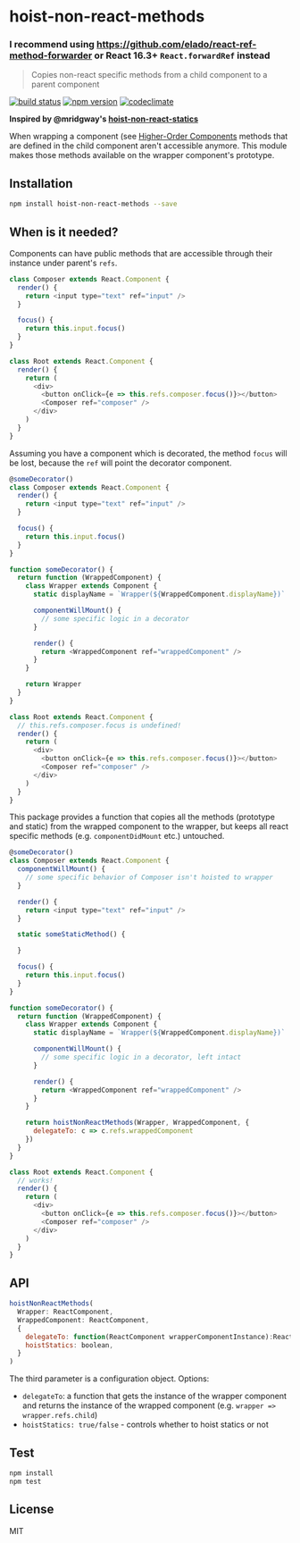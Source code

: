 # hoist-non-react-methods

### I recommend using https://github.com/elado/react-ref-method-forwarder or React 16.3+ `React.forwardRef` instead

> Copies non-react specific methods from a child component to a parent component

[![build status](https://img.shields.io/travis/elado/hoist-non-react-methods/master.svg?style=flat-square)](https://travis-ci.org/elado/hoist-non-react-methods) [![npm version](https://img.shields.io/npm/v/hoist-non-react-methods.svg?style=flat-square)](https://www.npmjs.com/package/hoist-non-react-methods) [![codeclimate](https://img.shields.io/codeclimate/github/elado/hoist-non-react-methods.svg?style=flat-square)](https://codeclimate.com/github/elado/hoist-non-react-methods)

**Inspired by @mridgway's [hoist-non-react-statics](https://github.com/mridgway/hoist-non-react-statics)**

When wrapping a component (see [Higher-Order Components](https://medium.com/@dan_abramov/mixins-are-dead-long-live-higher-order-components-94a0d2f9e750) methods that are defined in the child component aren't accessible anymore. This module makes those methods available on the wrapper component's prototype.

## Installation

```sh
npm install hoist-non-react-methods --save
```

## When is it needed?

Components can have public methods that are accessible through their instance under parent's `refs`.

```js
class Composer extends React.Component {
  render() {
    return <input type="text" ref="input" />
  }

  focus() {
    return this.input.focus()
  }
}

class Root extends React.Component {
  render() {
    return (
      <div>
        <button onClick={e => this.refs.composer.focus()}></button>
        <Composer ref="composer" />
      </div>
    )
  }
}
```

Assuming you have a component which is decorated, the method `focus` will be lost, because the `ref` will point the decorator component.

```js
@someDecorator()
class Composer extends React.Component {
  render() {
    return <input type="text" ref="input" />
  }

  focus() {
    return this.input.focus()
  }
}

function someDecorator() {
  return function (WrappedComponent) {
    class Wrapper extends Component {
      static displayName = `Wrapper(${WrappedComponent.displayName})`

      componentWillMount() {
        // some specific logic in a decorator
      }

      render() {
        return <WrappedComponent ref="wrappedComponent" />
      }
    }

    return Wrapper
  }
}

class Root extends React.Component {
  // this.refs.composer.focus is undefined!
  render() {
    return (
      <div>
        <button onClick={e => this.refs.composer.focus()}></button>
        <Composer ref="composer" />
      </div>
    )
  }
}
```

This package provides a function that copies all the methods (prototype and static) from the wrapped component to the wrapper, but keeps all react specific methods (e.g. `componentDidMount` etc.) untouched.

```js
@someDecorator()
class Composer extends React.Component {
  componentWillMount() {
    // some specific behavior of Composer isn't hoisted to wrapper
  }

  render() {
    return <input type="text" ref="input" />
  }

  static someStaticMethod() {

  }

  focus() {
    return this.input.focus()
  }
}

function someDecorator() {
  return function (WrappedComponent) {
    class Wrapper extends Component {
      static displayName = `Wrapper(${WrappedComponent.displayName})`

      componentWillMount() {
        // some specific logic in a decorator, left intact
      }

      render() {
        return <WrappedComponent ref="wrappedComponent" />
      }
    }

    return hoistNonReactMethods(Wrapper, WrappedComponent, {
      delegateTo: c => c.refs.wrappedComponent
    })
  }
}

class Root extends React.Component {
  // works!
  render() {
    return (
      <div>
        <button onClick={e => this.refs.composer.focus()}></button>
        <Composer ref="composer" />
      </div>
    )
  }
}
```

## API

```js
hoistNonReactMethods(
  Wrapper: ReactComponent,
  WrappedComponent: ReactComponent,
  {
    delegateTo: function(ReactComponent wrapperComponentInstance):ReactComponent childComponentInstance,
    hoistStatics: boolean,
  }
)
```

The third parameter is a configuration object. Options:

- `delegateTo`: a function that gets the instance of the wrapper component and returns the instance of the wrapped component (e.g. `wrapper => wrapper.refs.child`)
- `hoistStatics: true/false` - controls whether to hoist statics or not

## Test

```sh
npm install
npm test
```

## License

MIT
